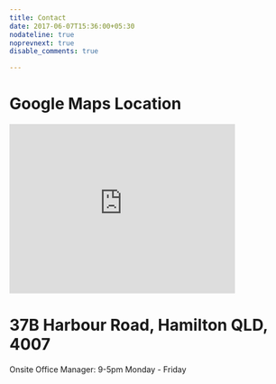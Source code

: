 ```yaml
---
title: Contact
date: 2017-06-07T15:36:00+05:30
nodateline: true
noprevnext: true
disable_comments: true

---
```


# Google Maps Location

<iframe src="https://www.google.com/maps/embed?pb=!1m18!1m12!1m3!1d3540.9317012607935!2d153.06625381557458!3d-27.440239182903433!2m3!1f0!2f0!3f0!3m2!1i1024!2i768!4f13.1!3m3!1m2!1s0x6b915908acf7ebc9%3A0xf43b6abc105d1fad!2s37B+Harbour+Rd%2C+Hamilton+QLD+4007!5e0!3m2!1sen!2sau!4v1553520226962" width="400" height="300" frameborder="0" style="border:0" allowfullscreen></iframe>

# 37B Harbour Road, Hamilton QLD, 4007

Onsite Office Manager: 9-5pm Monday - Friday
